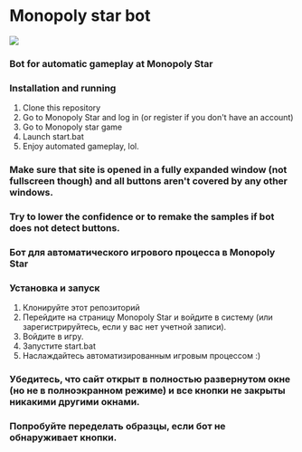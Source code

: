 # Monopoly star bot

<img src="https://img.shields.io/github/last-commit/ftdt800/Monopoly-star-bot?style=for-the-badge">

### Bot for automatic gameplay at Monopoly Star

### Installation and running
1. Clone this repository
2. Go to Monopoly Star and log in (or register if you don't have an account)
3. Go to Monopoly star game
4. Launch start.bat
5. Enjoy automated gameplay, lol.

### Make sure that site is opened in a fully expanded window (not fullscreen though) and all buttons aren't covered by any other windows.
### Try to lower the confidence or to remake the samples if bot does not detect buttons.

### Бот для автоматического игрового процесса в Monopoly Star

### Установка и запуск
1. Клонируйте этот репозиторий
2. Перейдите на страницу Monopoly Star и войдите в систему (или зарегистрируйтесь, если у вас нет учетной записи).
3. Войдите в игру.
4. Запустите start.bat
5. Наслаждайтесь автоматизированным игровым процессом :)

### Убедитесь, что сайт открыт в полностью развернутом окне (но не в полноэкранном режиме) и все кнопки не закрыты никакими другими окнами.
### Попробуйте переделать образцы, если бот не обнаруживает кнопки.
